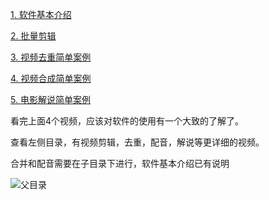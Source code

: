 

[1. 软件基本介绍](https://www.bilibili.com/video/BV1qv411C7rp/)

[2. 批量剪辑](https://www.bilibili.com/video/BV1mK4y1a7A6/)

[3. 视频去重简单案例](https://www.bilibili.com/video/BV1rt4y1i7hC/)

[4. 视频合成简单案例](https://www.bilibili.com/video/BV1eK4y1a7h6/)

[5. 电影解说简单案例](https://www.bilibili.com/video/BV1wD4y1o7Qt/)

看完上面4个视频，应该对软件的使用有一个大致的了解了。

查看左侧目录，有视频剪辑，去重，配音，解说等更详细的视频。

合并和配音需要在子目录下进行，软件基本介绍已有说明

![父目录](https://images.gitee.com/uploads/images/2020/0922/213758_7ec69574_1093073.png "屏幕截图.png")
